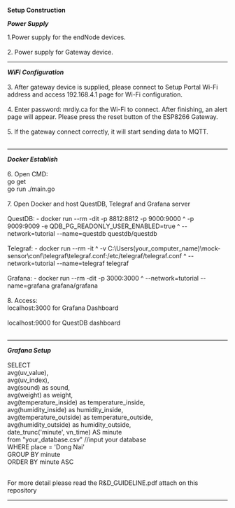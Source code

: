 **Setup Construction**

***Power Supply***

1.Power supply for the endNode devices.
<br/> 
<br/>
2. Power supply for Gateway device.
<br/>   

****************************************
***WiFi Configuration***
<br/> 
<br/>
3. After gateway device is supplied, please connect to Setup Portal Wi-Fi address and access 192.168.4.1 page for Wi-Fi configuration.
<br/> 
<br/>
4. Enter password: mrdiy.ca for the Wi-Fi to connect. After finishing, an alert page will appear. Please press the reset button of the ESP8266 Gateway.
<br/> 
<br/>
5. If the gateway connect correctly, it will start sending data to MQTT.
<br/> 
<br/>

**************************************
***Docker Establish***
<br/> 
<br/>
6. Open CMD: <br/> go get
<br/>              go run ./main.go
<br/> 
<br/>
7. Open Docker and host QuestDB, Telegraf and Grafana server
<br/> 
<br/>
  QuestDB: -	docker run --rm -dit -p 8812:8812 -p 9000:9000 ^ -p 9009:9009 -e QDB_PG_READONLY_USER_ENABLED=true ^ --network=tutorial --name=questdb questdb/questdb 
<br/> 
<br/>
  Telegraf: -	docker run --rm -it ^ -v C:\Users\(your_computer_name)\mock-sensor\conf\telegraf\telegraf.conf:/etc/telegraf/telegraf.conf ^ --network=tutorial --name=telegraf telegraf
<br/> 
<br/>
  Grafana: -	docker run --rm -dit -p 3000:3000 ^ --network=tutorial --name=grafana grafana/grafana 
<br/> 
<br/>
8. Access: <br/> localhost:3000 for Grafana Dashboard
<br/> 
<br/>      localhost:9000 for QuestDB dashboard
<br/> 
<br/>

**************************************
***Grafana Setup***
<br/> 
<br/>
SELECT
<br/>
avg(uv_value),
<br/>
avg(uv_index),
<br/>
avg(sound) as sound,
<br/>
avg(weight) as weight,
<br/>
avg(temperature_inside) as temperature_inside,
<br/>
avg(humidity_inside) as humidity_inside,
<br/>
avg(temperature_outside) as temperature_outside,
<br/>
avg(humidity_outside) as humidity_outside,
<br/>
date_trunc('minute', vn_time) AS minute
<br/>
from "your_database.csv"  //input your database
<br/>
WHERE place = 'Dong Nai'
<br/>
GROUP BY minute
<br/>
ORDER BY minute ASC
<br/>
<br/>


For more detail please read the R&D_GUIDELINE.pdf attach on this repository 
<br/>
*********
